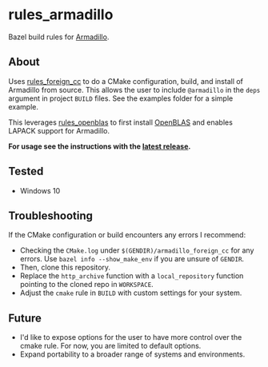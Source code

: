 # rules_armadillo

Bazel build rules for [Armadillo](https://arma.sourceforge.net/).

## About

Uses [rules_foreign_cc](https://github.com/bazelbuild/rules_foreign_cc) to do a CMake configuration, build, and install of Armadillo from source.  This allows the user to include `@armadillo` in the `deps` argument in project `BUILD` files. See the examples folder for a simple example.

This leverages [rules_openblas](https://github.com/phpisciuneri/rules_openblas) to first install [OpenBLAS](https://www.openblas.net/) and enables LAPACK support for Armadillo.

**For usage see the instructions with the [latest release](https://github.com/phpisciuneri/rules_armadillo/releases/latest).**

## Tested

- Windows 10

## Troubleshooting

If the CMake configuration or build encounters any errors I recommend:
- Checking the `CMake.log` under `$(GENDIR)/armadillo_foreign_cc` for any errors.  Use `bazel info --show_make_env` if you are unsure of `GENDIR`.
- Then, clone this repository.
- Replace the `http_archive` function with a `local_repository` function pointing to the cloned repo in `WORKSPACE`.
- Adjust the `cmake` rule in `BUILD` with custom settings for your system.

## Future

- I'd like to expose options for the user to have more control over the cmake rule.  For now, you are limited to default options.  
- Expand portability to a broader range of systems and environments.
